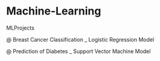 # Machine-Learning
MLProjects 

@ Breast Cancer Classification _ Logistic Regression Model

@ Prediction of Diabetes _ Support Vector Machine Model

